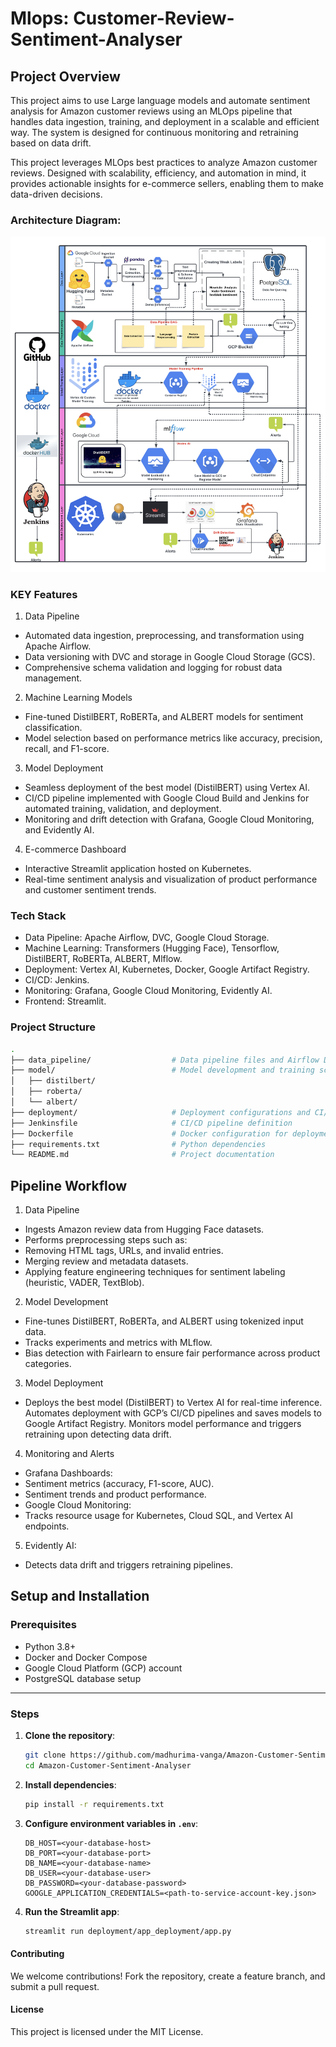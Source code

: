 # Mlops: Customer-Review-Sentiment-Analyser

## Project Overview
This project aims to use Large language models and automate sentiment analysis for Amazon customer reviews using an MLOps pipeline that handles data ingestion, training, and deployment in a scalable and efficient way. The system is designed for continuous monitoring and retraining based on data drift.

This project leverages  MLOps best practices to analyze Amazon customer reviews. Designed with scalability, efficiency, and automation in mind, it provides actionable insights for e-commerce sellers, enabling them to make data-driven decisions.


### Architecture Diagram:

![Mlops Pipeline Architecture Diagram](Architecture_diagram.png)

### KEY Features

1. Data Pipeline
* Automated data ingestion, preprocessing, and transformation using Apache Airflow.
* Data versioning with DVC and storage in Google Cloud Storage (GCS).
* Comprehensive schema validation and logging for robust data management.

2. Machine Learning Models
* Fine-tuned DistilBERT, RoBERTa, and ALBERT models for sentiment classification.
* Model selection based on performance metrics like accuracy, precision, recall, and F1-score.

3. Model Deployment
* Seamless deployment of the best model (DistilBERT) using Vertex AI.
* CI/CD pipeline implemented with Google Cloud Build and Jenkins for automated training, validation, and deployment.
* Monitoring and drift detection with Grafana, Google Cloud Monitoring, and Evidently AI.

4. E-commerce Dashboard
* Interactive Streamlit application hosted on Kubernetes.
* Real-time sentiment analysis and visualization of product performance and customer sentiment trends.


### Tech Stack

* Data Pipeline: Apache Airflow, DVC, Google Cloud Storage.
* Machine Learning: Transformers (Hugging Face), Tensorflow, DistilBERT, RoBERTa, ALBERT, Mlflow.
* Deployment: Vertex AI, Kubernetes, Docker, Google Artifact Registry.
* CI/CD: Jenkins.
* Monitoring: Grafana, Google Cloud Monitoring, Evidently AI.
* Frontend: Streamlit.

### Project Structure

```bash
.
├── data_pipeline/                  # Data pipeline files and Airflow DAGs
├── model/                          # Model development and training scripts
│   ├── distilbert/
│   ├── roberta/
│   └── albert/
├── deployment/                     # Deployment configurations and CI/CD pipelines
├── Jenkinsfile                     # CI/CD pipeline definition
├── Dockerfile                      # Docker configuration for deployment
├── requirements.txt                # Python dependencies
└── README.md                       # Project documentation
```

## Pipeline Workflow

1. Data Pipeline
* Ingests Amazon review data from Hugging Face datasets.
* Performs preprocessing steps such as:
* Removing HTML tags, URLs, and invalid entries.
* Merging review and metadata datasets.
* Applying feature engineering techniques for sentiment labeling (heuristic, VADER, TextBlob).

2. Model Development
* Fine-tunes DistilBERT, RoBERTa, and ALBERT using tokenized input data.
* Tracks experiments and metrics with MLflow.
* Bias detection with Fairlearn to ensure fair performance across product categories.

3. Model Deployment
* Deploys the best model (DistilBERT) to Vertex AI for real-time inference.
Automates deployment with GCP’s CI/CD pipelines and saves models to Google Artifact Registry.
Monitors model performance and triggers retraining upon detecting data drift.

4. Monitoring and Alerts
* Grafana Dashboards:
* Sentiment metrics (accuracy, F1-score, AUC).
* Sentiment trends and product performance.
* Google Cloud Monitoring:
* Tracks resource usage for Kubernetes, Cloud SQL, and Vertex AI endpoints.

5. Evidently AI:
* Detects data drift and triggers retraining pipelines.




## **Setup and Installation**

### **Prerequisites**
- Python 3.8+
- Docker and Docker Compose
- Google Cloud Platform (GCP) account
- PostgreSQL database setup

---

### **Steps**

1. **Clone the repository**:
   ```bash
   git clone https://github.com/madhurima-vanga/Amazon-Customer-Sentiment-Analyser.git
   cd Amazon-Customer-Sentiment-Analyser
   ```

2. **Install dependencies**:
   ```bash
   pip install -r requirements.txt
   ```

3. **Configure environment variables in `.env`**:
   ```env
   DB_HOST=<your-database-host>
   DB_PORT=<your-database-port>
   DB_NAME=<your-database-name>
   DB_USER=<your-database-user>
   DB_PASSWORD=<your-database-password>
   GOOGLE_APPLICATION_CREDENTIALS=<path-to-service-account-key.json>
   ```

4. **Run the Streamlit app**:
   ```bash
   streamlit run deployment/app_deployment/app.py
   ```


#### Contributing

We welcome contributions! Fork the repository, create a feature branch, and submit a pull request.

#### License

This project is licensed under the MIT License.